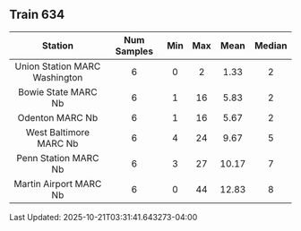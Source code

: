 ## Train 634

| Station | Num Samples | Min | Max | Mean | Median |
| :-----: | :---------: | :-: | :-: | :--: | :----: |
| Union Station MARC Washington | 6 | 0 | 2 | 1.33 | 2 |
| Bowie State MARC Nb | 6 | 1 | 16 | 5.83 | 2 |
| Odenton MARC Nb | 6 | 1 | 16 | 5.67 | 2 |
| West Baltimore MARC Nb | 6 | 4 | 24 | 9.67 | 5 |
| Penn Station MARC Nb | 6 | 3 | 27 | 10.17 | 7 |
| Martin Airport MARC Nb | 6 | 0 | 44 | 12.83 | 8 |


Last Updated: 2025-10-21T03:31:41.643273-04:00